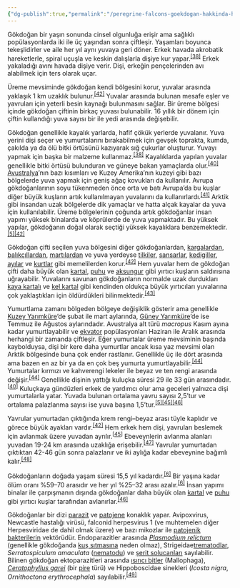 ```yaml
---
{"dg-publish":true,"permalink":"/peregrine-falcons-goekdogan-hakkinda-hersey/peregrine-falcons-psikoloji-ve-oezellikleri/19-uereme-ve-yasam-cevrimi/"}
---
```




Gökdoğan bir yaşın sonunda cinsel olgunluğa erişir ama sağlıklı popülasyonlarda iki ile üç yaşından sonra çiftleşir. Yaşamları boyunca tekeşlidirler ve aile her yıl aynı yuvaya geri döner. Erkek havada akrobatik hareketlerle, spiral uçuşla ve keskin dalışlarla dişiye kur yapar.<sup id="cite_ref-Dewey_38-3"><a href="https://tr.wikipedia.org/wiki/Baya%C4%9F%C4%B1_do%C4%9Fan#cite_note-Dewey-38"><span>[</span>38<span>]</span></a></sup> Erkek yakaladığı avını havada dişiye verir. Dişi, erkeğin pençelerinden avı alabilmek için ters olarak uçar.

Üreme mevsiminde gökdoğan kendi bölgesini korur, yuvalar arasında yaklaşık 1 km uzaklık bulunur.<sup id="cite_ref-Blood01_42-0"><a href="https://tr.wikipedia.org/wiki/Baya%C4%9F%C4%B1_do%C4%9Fan#cite_note-Blood01-42"><span>[</span>42<span>]</span></a></sup> Yuvalar arasında bulunan mesafe eşler ve yavruları için yeterli besin kaynağı bulunmasını sağlar. Bir üreme bölgesi içinde gökdoğan çiftinin birkaç yuvası bulunabilir. 16 yıllık bir dönem için çiftin kullandığı yuva sayısı bir ile yedi arasında değişebilir.

Gökdoğan genellikle kayalık yarlarda, hafif çökük yerlerde yuvalanır. Yuva yerini dişi seçer ve yumurtalarını bırakabilmek için gevşek toprakta, kumda, çakılda ya da ölü bitki örtüsünü kazıyarak sığ çukurlar oluşturur. Yuvayı yapmak için başka bir malzeme kullanmaz.<sup id="cite_ref-Dewey_38-4"><a href="https://tr.wikipedia.org/wiki/Baya%C4%9F%C4%B1_do%C4%9Fan#cite_note-Dewey-38"><span>[</span>38<span>]</span></a></sup> Kayalıklarda yapılan yuvalar genellikle bitki örtüsü bulunduran ve güneye bakan yamaçlarda olur.<sup id="cite_ref-Terres91_40-1"><a href="https://tr.wikipedia.org/wiki/Baya%C4%9F%C4%B1_do%C4%9Fan#cite_note-Terres91-40"><span>[</span>40<span>]</span></a></sup> [Avustralya](https://tr.wikipedia.org/wiki/Avustralya "Avustralya")’nın bazı kısımları ve Kuzey Amerika’nın kuzeyi gibi bazı bölgelerde yuva yapmak için geniş ağaç kovukları da kullanılır. Avrupa gökdoğanlarının soyu tükenmeden önce orta ve batı Avrupa’da bu kuşlar diğer büyük kuşların artık kullanılmayan yuvalarını da kullanırlardı.<sup id="cite_ref-Beckstead_41-1"><a href="https://tr.wikipedia.org/wiki/Baya%C4%9F%C4%B1_do%C4%9Fan#cite_note-Beckstead-41"><span>[</span>41<span>]</span></a></sup> Arktik gibi insandan uzak bölgelerde dik yamaçlar ve hatta alçak kayalar da yuva için kullanılabilir. Üreme bölgelerinin çoğunda artık gökdoğanlar insan yapımı yüksek binalarda ve köprülerde de yuva yapmaktadır. Bu yüksek yapılar, gökdoğanın doğal olarak seçtiği yüksek kayalıklara benzemektedir.<sup id="cite_ref-White94_5-6"><a href="https://tr.wikipedia.org/wiki/Baya%C4%9F%C4%B1_do%C4%9Fan#cite_note-White94-5"><span>[</span>5<span>]</span></a></sup><sup id="cite_ref-Blood01_42-1"><a href="https://tr.wikipedia.org/wiki/Baya%C4%9F%C4%B1_do%C4%9Fan#cite_note-Blood01-42"><span>[</span>42<span>]</span></a></sup>

Gökdoğan çifti seçilen yuva bölgesini diğer gökdoğanlardan, [kargalardan](https://tr.wikipedia.org/wiki/Karga "Karga"), [balıkçıllardan](https://tr.wikipedia.org/wiki/Bal%C4%B1k%C3%A7%C4%B1lgiller "Balıkçılgiller"), [martılardan](https://tr.wikipedia.org/wiki/Mart%C4%B1 "Martı") ve yuva yerdeyse [tilkiler](https://tr.wikipedia.org/wiki/Tilki "Tilki"), [sansarlar](https://tr.wikipedia.org/wiki/Sansar "Sansar"), [kedigiller](https://tr.wikipedia.org/wiki/Kedigiller "Kedigiller"), [ayılar](https://tr.wikipedia.org/wiki/Ay%C4%B1 "Ayı") ve [kurtlar](https://tr.wikipedia.org/wiki/Kurt "Kurt") gibi memelilerden korur.<sup id="cite_ref-Blood01_42-2"><a href="https://tr.wikipedia.org/wiki/Baya%C4%9F%C4%B1_do%C4%9Fan#cite_note-Blood01-42"><span>[</span>42<span>]</span></a></sup> Hem yuvalar hem de gökdoğan çifti daha büyük olan [kartal](https://tr.wikipedia.org/wiki/Kartal "Kartal"), [puhu](https://tr.wikipedia.org/wiki/Puhu "Puhu") ve [aksungur](https://tr.wikipedia.org/wiki/Aksungur "Aksungur") gibi yırtıcı kuşların saldırısına uğrayabilir. Yuvalarını savunan gökdoğanların normalde uzak durdukları [kaya kartalı](https://tr.wikipedia.org/wiki/Kaya_kartal%C4%B1 "Kaya kartalı") ve [kel kartal](https://tr.wikipedia.org/wiki/Kel_kartal "Kel kartal") gibi kendinden oldukça büyük yırtıcıları yuvalarına çok yaklaştıkları için öldürdükleri bilinmektedir.<sup id="cite_ref-43"><a href="https://tr.wikipedia.org/wiki/Baya%C4%9F%C4%B1_do%C4%9Fan#cite_note-43"><span>[</span>43<span>]</span></a></sup>

Yumurtlama zamanı bölgeden bölgeye değişiklik gösterir ama genellikle [Kuzey Yarımküre](https://tr.wikipedia.org/wiki/Kuzey_Yar%C4%B1mk%C3%BCre "Kuzey Yarımküre")’de şubat ile mart aylarında, [Güney Yarımküre](https://tr.wikipedia.org/wiki/G%C3%BCney_Yar%C4%B1mk%C3%BCre "Güney Yarımküre")’de ise Temmuz ile Ağustos aylarındadır. Avustralya alt türü _macropus_ Kasım ayına kadar yumurtlayabilir ve [ekvator](https://tr.wikipedia.org/wiki/Ekvator "Ekvator") popülasyonları Haziran ile Aralık arasında herhangi bir zamanda çiftleşir. Eğer yumurtalar üreme mevsiminin başında kaybolduysa, dişi bir kere daha yumurtlar ancak kısa yaz mevsimi olan Arktik bölgesinde buna çok ender rastlanır. Genellikle üç ile dört arasında ama bazen en az bir ya da en çok beş yumurta yumurtlayabilir.<sup id="cite_ref-Peterson_44-0"><a href="https://tr.wikipedia.org/wiki/Baya%C4%9F%C4%B1_do%C4%9Fan#cite_note-Peterson-44"><span>[</span>44<span>]</span></a></sup> Yumurtalar kırmızı ve kahverengi lekeler ile beyaz ve ten rengi arasında değişir.<sup id="cite_ref-Peterson_44-1"><a href="https://tr.wikipedia.org/wiki/Baya%C4%9F%C4%B1_do%C4%9Fan#cite_note-Peterson-44"><span>[</span>44<span>]</span></a></sup> Genellikle dişinin yattığı kuluçka süresi 29 ile 33 gün arasındadır.<sup id="cite_ref-Terres91_40-2"><a href="https://tr.wikipedia.org/wiki/Baya%C4%9F%C4%B1_do%C4%9Fan#cite_note-Terres91-40"><span>[</span>40<span>]</span></a></sup> Kuluçkaya gündüzleri erkek de yardımcı olur ama geceleri yalnızca dişi yumurtalarla yatar. Yuvada bulunan ortalama yavru sayısı 2,5’tur ve ortalama palazlanma sayısı ise yuva başına 1,5’tur.<sup id="cite_ref-White94_5-7"><a href="https://tr.wikipedia.org/wiki/Baya%C4%9F%C4%B1_do%C4%9Fan#cite_note-White94-5"><span>[</span>5<span>]</span></a></sup><sup id="cite_ref-Wisconsin_45-0"><a href="https://tr.wikipedia.org/wiki/Baya%C4%9F%C4%B1_do%C4%9Fan#cite_note-Wisconsin-45"><span>[</span>45<span>]</span></a></sup><sup id="cite_ref-Michigan_46-0"><a href="https://tr.wikipedia.org/wiki/Baya%C4%9F%C4%B1_do%C4%9Fan#cite_note-Michigan-46"><span>[</span>46<span>]</span></a></sup>

Yavrular yumurtadan çıktığında krem rengi–beyaz arası tüyle kaplıdır ve görece büyük ayakları vardır.<sup id="cite_ref-Blood01_42-3"><a href="https://tr.wikipedia.org/wiki/Baya%C4%9F%C4%B1_do%C4%9Fan#cite_note-Blood01-42"><span>[</span>42<span>]</span></a></sup> Hem erkek hem dişi, yavruları beslemek için avlanmak üzere yuvadan ayrılır.<sup id="cite_ref-Wisconsin_45-1"><a href="https://tr.wikipedia.org/wiki/Baya%C4%9F%C4%B1_do%C4%9Fan#cite_note-Wisconsin-45"><span>[</span>45<span>]</span></a></sup> Ebeveynlerin avlanma alanları yuvadan 19-24 km arasında uzaklığa erişebilir.<sup id="cite_ref-47"><a href="https://tr.wikipedia.org/wiki/Baya%C4%9F%C4%B1_do%C4%9Fan#cite_note-47"><span>[</span>47<span>]</span></a></sup> Yavrular yumurtadan çıktıktan 42-46 gün sonra palazlanır ve iki aylığa kadar ebeveynine bağımlı kalır.<sup id="cite_ref-Snow_(1994)_48-0"><a href="https://tr.wikipedia.org/wiki/Baya%C4%9F%C4%B1_do%C4%9Fan#cite_note-Snow_(1994)-48"><span>[</span>48<span>]</span></a></sup>

Gökdoğanların doğada yaşam süresi 15,5 yıl kadardır.<sup id="cite_ref-bwp_6-8"><a href="https://tr.wikipedia.org/wiki/Baya%C4%9F%C4%B1_do%C4%9Fan#cite_note-bwp-6"><span>[</span>6<span>]</span></a></sup> Bir yaşına kadar ölüm oranı %59–70 arasıdır ve her yıl %25–32 arası azalır.<sup id="cite_ref-bwp_6-9"><a href="https://tr.wikipedia.org/wiki/Baya%C4%9F%C4%B1_do%C4%9Fan#cite_note-bwp-6"><span>[</span>6<span>]</span></a></sup> İnsan yapımı binalar ile çarpışmanın dışında gökdoğanlar daha büyük olan [kartal](https://tr.wikipedia.org/wiki/Kartal "Kartal") ve [puhu](https://tr.wikipedia.org/wiki/Puhu "Puhu") gibi yırtıcı kuşlar tarafından avlanırlar.<sup id="cite_ref-Michigan_46-1"><a href="https://tr.wikipedia.org/wiki/Baya%C4%9F%C4%B1_do%C4%9Fan#cite_note-Michigan-46"><span>[</span>46<span>]</span></a></sup>

Gökdoğanlar bir dizi [parazit](https://tr.wikipedia.org/wiki/Parazit "Parazit") ve [patojene](https://tr.wikipedia.org/wiki/Patojen "Patojen") konaklık yapar. Avipoxvirus, Newcastle hastalığı virüsü, falconid herpesvirus 1 (ve muhtemelen diğer Herpesviridae de dahil olmak üzere) ve bazı mikozlar ile [patojenik bakterilerin](https://tr.wikipedia.org/wiki/Patojenik_bakteri "Patojenik bakteri") vektörüdür. Endoparazitler arasında _[Plasmodium relictum](https://tr.wikipedia.org/wiki/Plasmodium_relictum "Plasmodium relictum")_ (genellikle gökdoğanda [kuş sıtmasına](https://tr.wikipedia.org/wiki/Ku%C5%9F_s%C4%B1tmas%C4%B1 "Kuş sıtması") neden olmaz), Strigeidae[trematodlar](https://tr.wikipedia.org/wiki/Karaci%C4%9Fer_kelebekleri "Karaciğer kelebekleri"), _Serratospiculum amaculata_ ([nematodu](https://tr.wikipedia.org/wiki/Yuvarlak_solucanlar "Yuvarlak solucanlar")) ve [şerit solucanları](https://tr.wikipedia.org/wiki/%C5%9Eeritler "Şeritler") sayılabilir. Bilinen gökdoğan ektoparazitleri arasında [ısırıcı bitler](https://tr.wikipedia.org/wiki/Is%C4%B1r%C4%B1c%C4%B1_bitler "Isırıcı bitler") (Mallophaga), _[Ceratophyllus garei](https://tr.wikipedia.org/wiki/Ceratophyllus_garei "Ceratophyllus garei")_ (bir [pire](https://tr.wikipedia.org/wiki/Pire "Pire") türü) ve Hippoboscidae sinekleri (_Icosta nigra_, _Ornithoctona erythrocephala_) sayılabilir.<sup id="cite_ref-49"><a href="https://tr.wikipedia.org/wiki/Baya%C4%9F%C4%B1_do%C4%9Fan#cite_note-49"><span>[</span>49<span>]</span></a></sup>